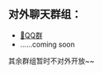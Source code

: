 ## 对外聊天群组：
- [:penguin:QQ群](https://jq.qq.com/?_wv=1027&k=GK2hnNdP)
- ......coming soon

其余群组暂时不对外开放~~